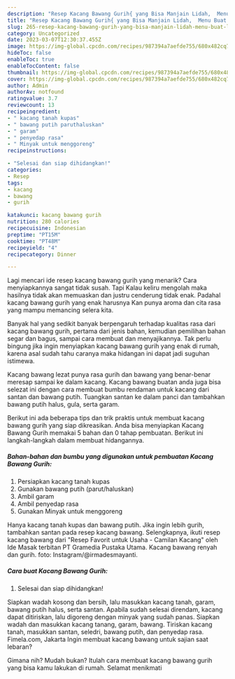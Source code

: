 ```yaml
---
description: "Resep Kacang Bawang Gurih{ yang Bisa Manjain Lidah,  Menu Buat lebaran"
title: "Resep Kacang Bawang Gurih{ yang Bisa Manjain Lidah,  Menu Buat lebaran"
slug: 265-resep-kacang-bawang-gurih-yang-bisa-manjain-lidah-menu-buat-lebaran
category: Uncategorized
date: 2023-03-07T12:30:37.455Z
image: https://img-global.cpcdn.com/recipes/987394a7aefde755/680x482cq70/kacang-bawang-gurih-foto-resep-utama.jpg
hideToc: false
enableToc: true
enableTocContent: false
thumbnail: https://img-global.cpcdn.com/recipes/987394a7aefde755/680x482cq70/kacang-bawang-gurih-foto-resep-utama.jpg
cover: https://img-global.cpcdn.com/recipes/987394a7aefde755/680x482cq70/kacang-bawang-gurih-foto-resep-utama.jpg
author: Admin
authorAv: notfound
ratingvalue: 3.7
reviewcount: 13
recipeingredient:
- " kacang tanah kupas"
- " bawang putih paruthaluskan"
- " garam"
- " penyedap rasa"
- " Minyak untuk menggoreng"
recipeinstructions:

- "Selesai dan siap dihidangkan!"
categories:
- Resep
tags:
- kacang
- bawang
- gurih

katakunci: kacang bawang gurih 
nutrition: 280 calories
recipecuisine: Indonesian
preptime: "PT15M"
cooktime: "PT48M"
recipeyield: "4"
recipecategory: Dinner

---
```



Lagi mencari ide resep kacang bawang gurih yang menarik? Cara menyiapkannya sangat tidak susah. Tapi Kalau keliru mengolah maka hasilnya tidak akan memuaskan dan justru cenderung tidak enak. Padahal kacang bawang gurih yang enak harusnya Kan punya aroma dan cita rasa yang mampu memancing selera kita.


Banyak hal yang sedikit banyak berpengaruh terhadap kualitas rasa dari kacang bawang gurih, pertama dari jenis bahan, kemudian pemilihan bahan segar dan bagus, sampai cara membuat dan menyajikannya. Tak perlu bingung jika ingin menyiapkan kacang bawang gurih yang enak di rumah, karena asal sudah tahu caranya maka hidangan ini dapat jadi suguhan istimewa.

Kacang bawang lezat punya rasa gurih dan bawang yang benar-benar meresap sampai ke dalam kacang. Kacang bawang buatan anda juga bisa selezat ini dengan cara membuat bumbu rendaman untuk kacang dari santan dan bawang putih. Tuangkan santan ke dalam panci dan tambahkan bawang putih halus, gula, serta garam.


Berikut ini ada beberapa tips dan trik praktis untuk membuat kacang bawang gurih yang siap dikreasikan. Anda bisa menyiapkan Kacang Bawang Gurih memakai 5 bahan dan 0 tahap pembuatan. Berikut ini langkah-langkah dalam membuat hidangannya.

<!--inarticleads1-->

##### Bahan-bahan dan bumbu yang digunakan untuk pembuatan Kacang Bawang Gurih:

1. Persiapkan  kacang tanah kupas
1. Gunakan  bawang putih (parut/haluskan)
1. Ambil  garam
1. Ambil  penyedap rasa
1. Gunakan  Minyak untuk menggoreng


Hanya kacang tanah kupas dan bawang putih. Jika ingin lebih gurih, tambahkan santan pada resep kacang bawang. Selengkapnya, ikuti resep kacang bawang dari &#34;Resep Favorit untuk Usaha - Camilan Kacang&#34; oleh Ide Masak terbitan PT Gramedia Pustaka Utama. Kacang bawang renyah dan gurih. foto: Instagram/@irmadesmayanti. 

<!--inarticleads2-->

##### Cara buat Kacang Bawang Gurih:


1. Selesai dan siap dihidangkan!

Siapkan wadah kosong dan bersih, lalu masukkan kacang tanah, garam, bawang putih halus, serta santan. Apabila sudah selesai direndam, kacang dapat ditiriskan, lalu digoreng dengan minyak yang sudah panas. Siapkan wadah dan masukkan kacang tanang, garam, bawang. Tiriskan kacang tanah, masukkan santan, seledri, bawang putih, dan penyedap rasa. Fimela.com, Jakarta Ingin membuat kacang bawang untuk sajian saat lebaran? 

Gimana nih? Mudah bukan? Itulah cara membuat kacang bawang gurih yang bisa kamu lakukan di rumah. Selamat menikmati
